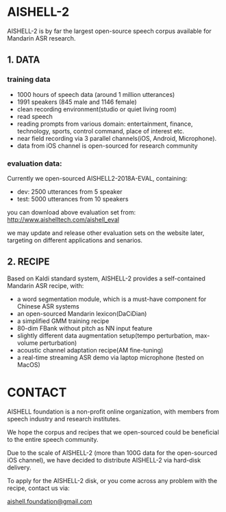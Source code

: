 # AISHELL-2

AISHELL-2 is by far the largest open-source speech corpus available for Mandarin ASR research.
## 1. DATA
### training data
* 1000 hours of speech data (around 1 million utterances)
* 1991 speakers (845 male and 1146 female)
* clean recording environment(studio or quiet living room)
* read speech
* reading prompts from various domain: entertainment, finance, technology, sports, control command, place of interest etc.
* near field recording via 3 parallel channels(iOS, Android, Microphone).
* data from iOS channel is open-sourced for research community

### evaluation data:
Currently we open-sourced AISHELL2-2018A-EVAL, containing:
* dev: 2500 utterances from 5 speaker
* test: 5000 utterances from 10 speakers

you can download above evaluation set from:
http://www.aishelltech.com/aishell_eval

we may update and release other evaluation sets on the website later, targeting on different applications and senarios. 

## 2. RECIPE
Based on Kaldi standard system, AISHELL-2 provides a self-contained Mandarin ASR recipe, with:
* a word segmentation module, which is a must-have component for Chinese ASR systems
* an open-sourced Mandarin lexicon(DaCiDian)
* a simplified GMM training recipe
* 80-dim FBank without pitch as NN input feature
* slightly different data augmentation setup(tempo perturbation, max-volume perturbation)
* acoustic channel adaptation recipe(AM fine-tuning)
* a real-time streaming ASR demo via laptop microphone (tested on MacOS)

# CONTACT
AISHELL foundation is a non-profit online organization, with members from speech industry and research institutes.

We hope the corpus and recipes that we open-sourced could be beneficial to the entire speech community.

Due to the scale of AISHELL-2 (more than 100G data for the open-sourced iOS channel), we have decided to distribute AISHELL-2 via hard-disk delivery.

To apply for the AISHELL-2 disk, or you come across any problem with the recipe, contact us via:

aishell.foundation@gmail.com
